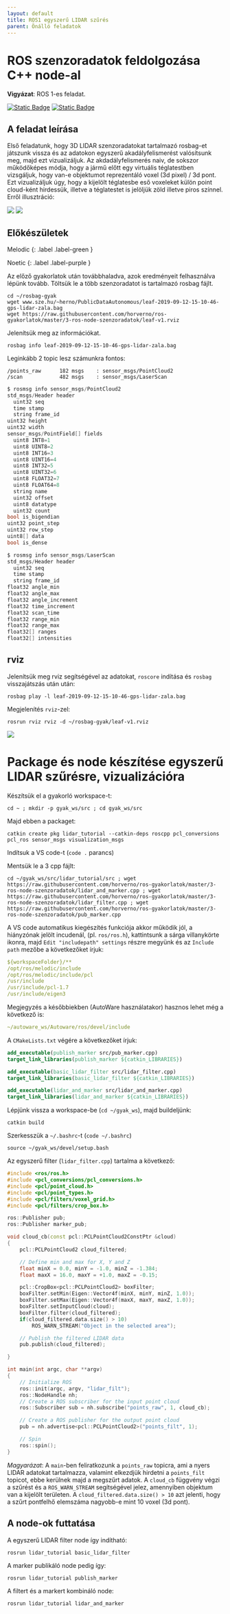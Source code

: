 ```yaml
---
layout: default
title: ROS1 egyszerű LIDAR szűrés
parent: Önálló feladatok
---
```


 





# ROS szenzoradatok feldolgozása C++ node-al

**Vigyázat**: ROS 1-es feladat.

[![Static Badge](https://img.shields.io/badge/ROS_1-Melodic-ef4638)](https://docs.ros.org/en/humble/) [![Static Badge](https://img.shields.io/badge/ROS_1-Noetic-ef4638)](https://docs.ros.org/en/humble/)

## A feladat leírása

Első feladatunk, hogy 3D LIDAR szenzoradatokat tartalmazó rosbag-et játszunk vissza és az adatokon egyszerű akadályfelismerést valósítsunk meg, majd ezt vizualizáljuk. Az akdadályfelismerés naiv, de sokszor működőképes módja, hogy a jármű előtt egy virtuális téglatestben vizsgáljuk, hogy van-e objektumot reprezentáló voxel (3d pixel) / 3d pont. Ezt vizualizáljuk úgy, hogy a kijelölt téglatesbe eső voxeleket külön point cloud-ként hirdessük, illetve a téglatestet is jelöljük zöld illetve piros színnel. Erről illusztráció:

![](https://raw.githubusercontent.com/horverno/ros-gyakorlatok/master/3-ros-node-szenzoradatok/rviz-obstacle.png)
![](https://raw.githubusercontent.com/horverno/ros-gyakorlatok/master/3-ros-node-szenzoradatok/rviz-no-obstacle.png)


## Előkészületek

Melodic
{: .label .label-green }

Noetic
{: .label .label-purple }


Az előző gyakorlatok után továbbhaladva, azok eredményeit felhasználva lépünk tovább. Töltsük le a több szenzoradatot is tartalmazó rosbag fájlt.

```
cd ~/rosbag-gyak
wget www.sze.hu/~herno/PublicDataAutonomous/leaf-2019-09-12-15-10-46-gps-lidar-zala.bag
wget https://raw.githubusercontent.com/horverno/ros-gyakorlatok/master/3-ros-node-szenzoradatok/leaf-v1.rviz
```

Jelenítsük meg az információkat. 

```
rosbag info leaf-2019-09-12-15-10-46-gps-lidar-zala.bag
```

Leginkább 2 topic lesz számunkra fontos:

```
/points_raw      182 msgs    : sensor_msgs/PointCloud2
/scan            482 msgs    : sensor_msgs/LaserScan
```


``` c
$ rosmsg info sensor_msgs/PointCloud2
std_msgs/Header header
  uint32 seq
  time stamp
  string frame_id
uint32 height
uint32 width
sensor_msgs/PointField[] fields
  uint8 INT8=1
  uint8 UINT8=2
  uint8 INT16=3
  uint8 UINT16=4
  uint8 INT32=5
  uint8 UINT32=6
  uint8 FLOAT32=7
  uint8 FLOAT64=8
  string name
  uint32 offset
  uint8 datatype
  uint32 count
bool is_bigendian
uint32 point_step
uint32 row_step
uint8[] data
bool is_dense
```

``` c
$ rosmsg info sensor_msgs/LaserScan 
std_msgs/Header header
  uint32 seq
  time stamp
  string frame_id
float32 angle_min
float32 angle_max
float32 angle_increment
float32 time_increment
float32 scan_time
float32 range_min
float32 range_max
float32[] ranges
float32[] intensities
```


## rviz
Jelenítsük meg rviz segítségével az adatokat, `roscore` indítása és `rosbag` visszajátszás után után:
```
rosbag play -l leaf-2019-09-12-15-10-46-gps-lidar-zala.bag
```
Megjelenítés `rviz`-zel:

```
rosrun rviz rviz -d ~/rosbag-gyak/leaf-v1.rviz
```

![](https://raw.githubusercontent.com/horverno/ros-gyakorlatok/master/3-ros-node-szenzoradatok/rviz.png)



# Package és node készítése egyszerű LIDAR szűrésre, vizualizációra

Készítsük el a gyakorló workspace-t:

```
cd ~ ; mkdir -p gyak_ws/src ; cd gyak_ws/src
```
Majd ebben a packaget:

```
catkin create pkg lidar_tutorial --catkin-deps roscpp pcl_conversions pcl_ros sensor_msgs visualization_msgs
```

Indítsuk a VS code-t (`code .` parancs)

Mentsük le a 3 cpp fájlt:
```
cd ~/gyak_ws/src/lidar_tutorial/src ; wget https://raw.githubusercontent.com/horverno/ros-gyakorlatok/master/3-ros-node-szenzoradatok/lidar_and_marker.cpp ; wget https://raw.githubusercontent.com/horverno/ros-gyakorlatok/master/3-ros-node-szenzoradatok/lidar_filter.cpp ; wget https://raw.githubusercontent.com/horverno/ros-gyakorlatok/master/3-ros-node-szenzoradatok/pub_marker.cpp
```


A VS code automatikus kiegészítés funkciója akkor működik jól, a hiányzónak jelölt incudenál, (pl. `ros/ros.h`), kattintsunk a sárga villanykörte ikonra, majd `Edit "includepath" settings` részre megyünk és az `Include path` mezőbe a következőket írjuk:

``` yaml
${workspaceFolder}/**
/opt/ros/melodic/include
/opt/ros/melodic/include/pcl
/usr/include
/usr/include/pcl-1.7
/usr/include/eigen3
```
Megjegyzés a későbbiekben (AutoWare használatakor) hasznos lehet még a következő is:
``` yaml
~/autoware_ws/Autoware/ros/devel/include
```

A `CMakeLists.txt` végére a következőket írjuk:

``` cmake
add_executable(publish_marker src/pub_marker.cpp)
target_link_libraries(publish_marker ${catkin_LIBRARIES})

add_executable(basic_lidar_filter src/lidar_filter.cpp)
target_link_libraries(basic_lidar_filter ${catkin_LIBRARIES})

add_executable(lidar_and_marker src/lidar_and_marker.cpp)
target_link_libraries(lidar_and_marker ${catkin_LIBRARIES})
```
Lépjünk vissza a workspace-be (`cd ~/gyak_ws`), majd buildeljünk:

```
catkin build
```


Szerkesszük a `~/.bashrc`-t (`code ~/.bashrc`)

```
source ~/gyak_ws/devel/setup.bash
```


Az egyszerű filter (`lidar_filter.cpp`) tartalma a következő:

``` cpp
#include <ros/ros.h>
#include <pcl_conversions/pcl_conversions.h>
#include <pcl/point_cloud.h>
#include <pcl/point_types.h>
#include <pcl/filters/voxel_grid.h>
#include <pcl/filters/crop_box.h>

ros::Publisher pub;
ros::Publisher marker_pub;

void cloud_cb(const pcl::PCLPointCloud2ConstPtr &cloud)
{
    pcl::PCLPointCloud2 cloud_filtered;

    // Define min and max for X, Y and Z
    float minX = 0.0, minY = -1.0, minZ = -1.384;
    float maxX = 16.0, maxY = +1.0, maxZ = -0.15;

    pcl::CropBox<pcl::PCLPointCloud2> boxFilter;
    boxFilter.setMin(Eigen::Vector4f(minX, minY, minZ, 1.0));
    boxFilter.setMax(Eigen::Vector4f(maxX, maxY, maxZ, 1.0));
    boxFilter.setInputCloud(cloud);
    boxFilter.filter(cloud_filtered);
    if(cloud_filtered.data.size() > 10) 
        ROS_WARN_STREAM("Object in the selected area");

    // Publish the filtered LIDAR data
    pub.publish(cloud_filtered);

}

int main(int argc, char **argv)
{
    // Initialize ROS
    ros::init(argc, argv, "lidar_filt");
    ros::NodeHandle nh;
    // Create a ROS subscriber for the input point cloud
    ros::Subscriber sub = nh.subscribe("points_raw", 1, cloud_cb);

    // Create a ROS publisher for the output point cloud
    pub = nh.advertise<pcl::PCLPointCloud2>("points_filt", 1);

    // Spin
    ros::spin();
}
```

*Magyarázat*: A `main`-ben feliratkozunk a `points_raw` topicra, ami a nyers LIDAR adatokat tartalmazza, valamint elkezdjük hirdetni a `points_filt` topicot, ebbe kerülnek majd a megszűrt adatok. A `cloud_cb` függvény végzi a szűrést és a `ROS_WARN_STREAM` segítségével jelez, amennyiben objektum van a kijelölt területen. A `cloud_filtered.data.size() > 10` azt jelenti, hogy a szűrt pontfelhő elemszáma nagyobb-e mint 10 voxel (3d pont).



## A node-ok futtatása

A egyszerű LIDAR filter node így indítható:
```
rosrun lidar_tutorial basic_lidar_filter
```

A marker publikáló node pedig így:
```
rosrun lidar_tutorial publish_marker 
```

A filtert és a markert kombináló node:
```
rosrun lidar_tutorial lidar_and_marker 
```